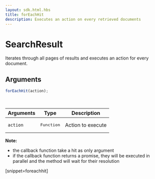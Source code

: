```yaml
---
layout: sdk.html.hbs
title: forEachHit
description: Executes an action on every retrieved documents
---
```


# SearchResult

Iterates through all pages of results and executes an action for every document.

## Arguments

```js
forEachHit(action);
```

<br/>

| Arguments    | Type    | Description |
|--------------|---------|-------------|
| ``action`` | <pre>Function</pre> | Action to execute |

**Note:**
 * the callback function take a hit as only argument
 * if the callback function returns a promise, they will be executed in parallel and the method will wait for their resolution

[snippet=foreachhit]
